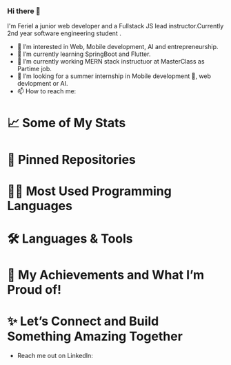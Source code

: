 






### Hi there 👋
I'm Feriel a junior web developer and a Fullstack JS lead instructor.Currently 2nd year software engineering student .

- 👀 I’m interested in Web, Mobile development, AI and entrepreneurship.
- 🌱 I’m currently learning SpringBoot and Flutter.
- 🔭 I’m currently working  MERN stack instructuor at MasterClass as Partime job.
- 💞️ I’m looking for a summer internship in Mobile development 📱, web devlopment or AI.
- 📫 How to reach me: 

# 📈 Some of My Stats

# 📌 Pinned Repositories

# 👩‍💻 Most Used Programming Languages

# 🛠️ Languages & Tools

# 👏 My Achievements and What I’m Proud of!

# ✨ Let’s Connect and Build Something Amazing Together
- Reach me out on LinkedIn:
